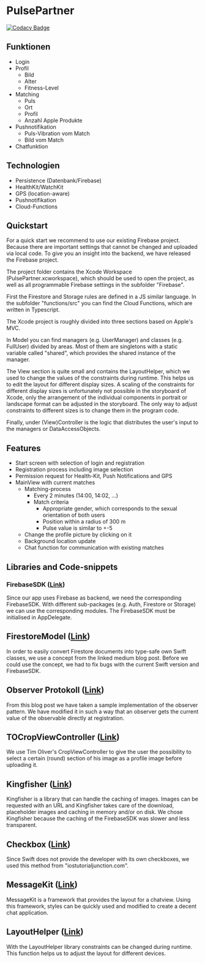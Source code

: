 # PulsePartner

[![Codacy Badge](https://api.codacy.com/project/badge/Grade/1f90bc42ba684620913d3d0eed08322c)](https://www.codacy.com?utm_source=github.com&amp;utm_medium=referral&amp;utm_content=Ragyal/PulsePartner&amp;utm_campaign=Badge_Grade)

## Funktionen

* Login
* Profil
  * Bild
  * Alter
  * Fitness-Level
* Matching
  * Puls
  * Ort
  * Profil
  * Anzahl Apple Produkte
* Pushnotifikation
  * Puls-Vibration vom Match
  * Bild vom Match
* Chatfunktion

## Technologien

* Persistence (Datenbank/Firebase)
* HealthKit/WatchKit
* GPS (location-aware)
* Pushnotifikation
* Cloud-Functions


## Quickstart

For a quick start we recommend to use our existing Firebase project. Because there are important settings that cannot be changed and uploaded via local code. To give you an insight into the backend, we have released the Firebase project.

The project folder contains the Xcode Workspace (PulsePartner.xcworkspace), which should be used to open the project, as well as all programmable Firebase settings in the subfolder "Firebase".

First the Firestore and Storage rules are defined in a JS similar language. In the subfolder "functions/src" you can find the Cloud Functions, which are written in Typescript.

The Xcode project is roughly divided into three sections based on Apple's MVC.

In Model you can find managers (e.g. UserManager) and classes (e.g. FullUser) divided by areas. Most of them are singletons with a static variable called "shared", which provides the shared instance of the manager.

The View section is quite small and contains the LayoutHelper, which we used to change the values of the constraints during runtime. This helps us to edit the layout for different display sizes.
A scaling of the constraints for different display sizes is unfortunately not possible in the storyboard of Xcode, only the arrangement of the individual components in portrait or landscape format can be adjusted in the storyboard.
The only way to adjust constraints to different sizes is to change them in the program code.

Finally, under (View)Controller is the logic that distributes the user's input to the managers or DataAccessObjects.

## Features
- Start screen with selection of login and registration
- Registration process including image selection
- Permission request for Health-Kit, Push Notifications and GPS
- MainView with current matches
    - Matching-process 
        - Every 2 minutes (14:00, 14:02, ...) 
        - Match criteria
            - Appropriate gender, which corresponds to the sexual orientation of both users
            - Position within a radius of 300 m
            - Pulse value is similar to +-5
    - Change the profile picture by clicking on it
    - Background location update
    - Chat function for communication with existing matches


## Libraries and Code-snippets
### FirebaseSDK ([Link](https://firebase.google.com/docs/ios/setup))

Since our app uses Firebase as backend, we need the corresponding FirebaseSDK. With different sub-packages (e.g. Auth, Firestore or Storage) we can use the corresponding modules. The FirebaseSDK must be initialised in AppDelegate.

## FirestoreModel ([Link](https://medium.com/@tonisucic/type-safe-models-with-firestore-swift-4-1cd38a9afd49))

In order to easily convert Firestore documents into type-safe own Swift classes, we use a concept from the linked medium blog post. Before we could use the concept, we had to fix bugs with the current Swift version and FirebaseSDK.

## Observer Protokoll ([Link](https://www.swiftbysundell.com/posts/observers-in-swift-part-1))

From this blog post we have taken a sample implementation of the observer pattern. We have modified it in such a way that an observer gets the current value of the observable directly at registration.

## TOCropViewController ([Link](https://github.com/TimOliver/TOCropViewController))

We use Tim Oliver's CropViewController to give the user the possibility to select a certain (round) section of his image as a profile image before uploading it.

## Kingfisher ([Link](https://github.com/onevcat/Kingfisher/))

Kingfisher is a library that can handle the caching of images. Images can be requested with an URL and Kingfisher takes care of the download, placeholder images and caching in memory and/or on disk. We chose Kingfisher because the caching of the FirebaseSDK was slower and less transparent.

## Checkbox ([Link](https://www.iostutorialjunction.com/2018/01/create-checkbox-in-swift-ios-sdk-tutorial-for-beginners.html))

Since Swift does not provide the developer with its own checkboxes, we used this method from "iostutorialjunction.com".

## MessageKit ([Link](https://messagekit.github.io/))

MessageKit is a framework that provides the layout for a chatview. Using this framework, styles can be quickly used and modified to create a decent chat application.

## LayoutHelper ([Link](https://github.com/tryWabbit/Layout-Helper))

With the LayoutHelper library constraints can be changed during runtime. This function helps us to adjust the layout for different devices.
